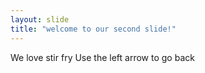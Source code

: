 ```yaml
---
layout: slide
title: "welcome to our second slide!"
---
```

We love stir fry
Use the left arrow to go back
